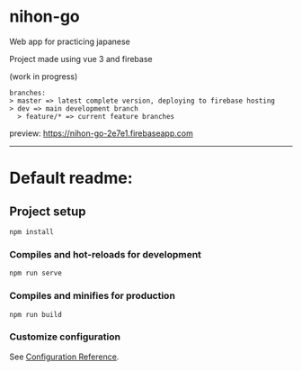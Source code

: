 # nihon-go

Web app for practicing japanese

Project made using vue 3 and firebase

(work in progress)
```
branches: 
> master => latest complete version, deploying to firebase hosting
> dev => main development branch
  > feature/* => current feature branches
```
preview: https://nihon-go-2e7e1.firebaseapp.com

---
# Default readme:

## Project setup
```
npm install
```

### Compiles and hot-reloads for development
```
npm run serve
```

### Compiles and minifies for production
```
npm run build
```

### Customize configuration
See [Configuration Reference](https://cli.vuejs.org/config/).
